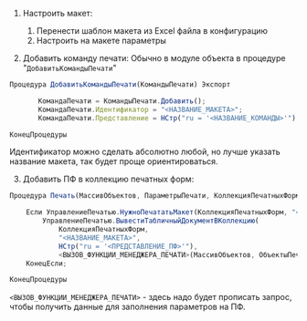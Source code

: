 1. Настроить макет:
	1. Перенести шаблон макета из Excel файла в конфигурацию
	2. Настроить на макете параметры

2. Добавить команду печати:
Обычно в модуле объекта в процедуре "`ДобавитьКомандыПечати`"

```js
Процедура ДобавитьКомандыПечати(КомандыПечати) Экспорт

	   КомандаПечати = КомандыПечати.Добавить();
	   КомандаПечати.Идентификатор = "<НАЗВАНИЕ_МАКЕТА>";
	   КомандаПечати.Представление = НСтр("ru = '<НАЗВАНИЕ_КОМАНДЫ>'")

КонецПроцедуры
```

Идентификатор можно сделать абсолютно любой, но лучше указать название макета, так будет проще ориентироваться.

3. Добавить ПФ в коллекцию печатных форм:

```js
Процедура Печать(МассивОбъектов, ПараметрыПечати, КоллекцияПечатныхФорм, ОбъектыПечати, ПараметрыВывода)

	Если УправлениеПечатью.НужноПечататьМакет(КоллекцияПечатныхФорм, "<НАЗВАНИЕ_МАКЕТА>") Тогда
		УправлениеПечатью.ВывестиТабличныйДокументВКоллекцию(
			КоллекцияПечатныхФорм,
			"<НАЗВАНИЕ_МАКЕТА>",
			НСтр("ru = '<ПРЕДСТАВЛЕНИЕ_ПФ>'"),
			<ВЫЗОВ_ФУНКЦИИ_МЕНЕДЖЕРА_ПЕЧАТИ>(МассивОбъектов, ОбъектыПечати));
	КонецЕсли;

КонецПроцедуры
```

`<ВЫЗОВ_ФУНКЦИИ_МЕНЕДЖЕРА_ПЕЧАТИ>` - здесь надо будет прописать запрос, чтобы получить данные для заполнения параметров на ПФ.
